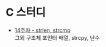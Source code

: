 # C 스터디
- [14주차 - strlen, strcmp](https://github.com/pqj163/IN_C_study#14%EC%A3%BC%EC%B0%A8)   
그외 구조체 포인터 배열, strcpy, 난수
